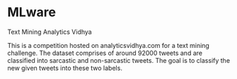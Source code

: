 # MLware
Text Mining Analytics Vidhya

This is a competition hosted on analyticsvidhya.com for a text mining challenge. 
The dataset comprises of around 92000 tweets and are classified into sarcastic and non-sarcastic tweets.
The goal is to classify the new given tweets into these two labels.
